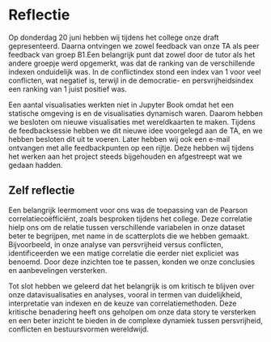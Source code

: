 # Reflectie

Op donderdag 20 juni hebben wij tijdens het college onze draft gepresenteerd. Daarna ontvingen we zowel feedback van onze TA als peer feedback van groep B1.Een belangrijk punt dat zowel door de tutor als het andere groepje werd opgemerkt, was dat de ranking van de verschillende indexen onduidelijk was. In de conflictindex stond een index van 1 voor veel conflicten, wat negatief is, terwijl in de democratie- en persvrijheidsindex een ranking van 1 juist positief was.

Een aantal visualisaties werkten niet in Jupyter Book omdat het een statische omgeving is en de visualisaties dynamisch waren. Daarom hebben we besloten om nieuwe visualisaties met wereldkaarten te maken. Tijdens de feedbacksessie hebben we dit nieuwe idee voorgelegd aan de TA, en we hebben besloten dit uit te voeren. Later hebben wij ook een e-mail ontvangen met alle feedbackpunten op een rijtje. Deze hebben wij tijdens het werken aan het project steeds bijgehouden en afgestreept wat we gedaan hadden.

## Zelf reflectie

Een belangrijk leermoment voor ons was de toepassing van de Pearson correlatiecoëfficiënt, zoals besproken tijdens het college. Deze correlatie hielp ons om de relatie tussen verschillende variabelen in onze dataset beter te begrijpen, met name in de scatterplots die we hebben gemaakt. Bijvoorbeeld, in onze analyse van persvrijheid versus conflicten, identificeerden we een matige correlatie die eerder niet expliciet was benoemd. Door deze inzichten toe te passen, konden we onze conclusies en aanbevelingen versterken.

Tot slot hebben we geleerd dat het belangrijk is om kritisch te blijven over onze datavisualisaties en analyses, vooral in termen van duidelijkheid, interpretatie van indexen en de keuze van correlatiemethoden. Deze kritische benadering heeft ons geholpen om onze data story te versterken en een beter inzicht te bieden in de complexe dynamiek tussen persvrijheid, conflicten en bestuursvormen wereldwijd.

